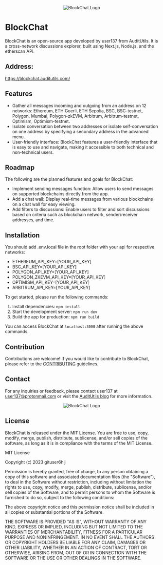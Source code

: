 <div align="center">
<img src="https://github.com/gituser6hij/block-chat-app/blob/main/public/logo_v4_long_01_beta-blue.svg" alt="BlockChat Logo">
</div>

# BlockChat

BlockChat is an open-source app developed by user137 from AuditUtils. It is a cross-network discussions explorer, built using Next.js, Node.js, and the etherscan API.

## Address:

https://blockchat.auditutils.com/

## Features

- Gather all messages incoming and outgoing from an address on 12 networks: Ethereum, ETH Goerli, ETH Sepolia, BSC, BSC-testnet, Polygon, Mumbai, Polygon-zkEVM, Arbitrum, Arbitrum-testnet, Optimism, Optimism-testnet.
- Isolate conversation between two addresses or isolate self-conversation on one address by specifying a secondary address in the advanced menu.
- User-friendly interface: BlockChat features a user-friendly interface that is easy to use and navigate, making it accessible to both technical and non-technical users.

## Roadmap

The following are the planned features and goals for BlockChat:

- Implement sending messages function: Allow users to send messages on supported blockchains directly from the app.
- Add a chat wall: Display real-time messages from various blockchains on a chat wall for easy viewing.
- Add filters to discussions: Enable users to filter and sort discussions based on criteria such as blockchain network, sender/receiver addresses, and time.

## Installation

You should add .env.local file in the root folder with your api for respective networks:

- ETHEREUM_API_KEY=[YOUR_API_KEY]
- BSC_API_KEY=[YOUR_API_KEY]
- POLYGON_API_KEY=[YOUR_API_KEY]
- POLYGON_ZKEVM_API_KEY=[YOUR_API_KEY]
- OPTIMISM_API_KEY=[YOUR_API_KEY]
- ARBITRUM_API_KEY=[YOUR_API_KEY]

To get started, please run the following commands:

1. Install dependencies: `npm install`
2. Start the development server: `npm run dev`
3. Build the app for production: `npm run build`

You can access BlockChat at `localhost:3000` after running the above commands.

## Contribution

Contributions are welcome! If you would like to contribute to BlockChat, please refer to the [CONTRIBUTING](CONTRIBUTING.md) guidelines.

## Contact

For any inquiries or feedback, please contact user137 at user137@protonmail.com or visit the [AuditUtils blog](https://auditutils.com) for more information.

<div align="center">
<img src="https://github.com/gituser6hij/block-chat-app/blob/main/public/logo_v4_square_01.svg" alt="BlockChat Logo">
</div>

## License

BlockChat is released under the MIT License. You are free to use, copy, modify, merge, publish, distribute, sublicense, and/or sell copies of the software, as long as it is in compliance with the terms of the MIT License.

MIT License

Copyright (c) 2023 gituser6hij

Permission is hereby granted, free of charge, to any person obtaining a copy
of this software and associated documentation files (the "Software"), to deal
in the Software without restriction, including without limitation the rights
to use, copy, modify, merge, publish, distribute, sublicense, and/or sell
copies of the Software, and to permit persons to whom the Software is
furnished to do so, subject to the following conditions:

The above copyright notice and this permission notice shall be included in all
copies or substantial portions of the Software.

THE SOFTWARE IS PROVIDED "AS IS", WITHOUT WARRANTY OF ANY KIND, EXPRESS OR
IMPLIED, INCLUDING BUT NOT LIMITED TO THE WARRANTIES OF MERCHANTABILITY,
FITNESS FOR A PARTICULAR PURPOSE AND NONINFRINGEMENT. IN NO EVENT SHALL THE
AUTHORS OR COPYRIGHT HOLDERS BE LIABLE FOR ANY CLAIM, DAMAGES OR OTHER
LIABILITY, WHETHER IN AN ACTION OF CONTRACT, TORT OR OTHERWISE, ARISING FROM,
OUT OF OR IN CONNECTION WITH THE SOFTWARE OR THE USE OR OTHER DEALINGS IN THE
SOFTWARE.

